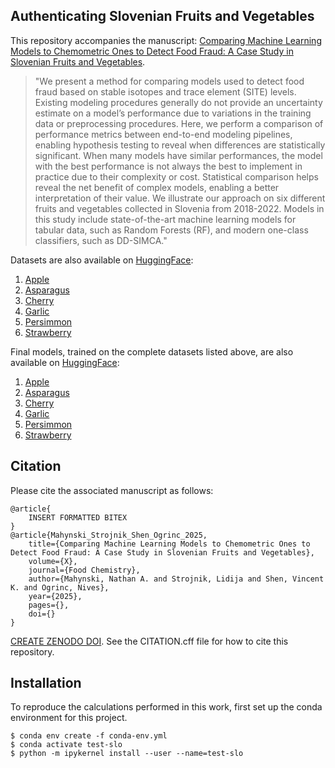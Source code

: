 Authenticating Slovenian Fruits and Vegetables
---
This repository accompanies the manuscript: [Comparing Machine Learning Models to Chemometric Ones to Detect Food Fraud: A Case Study in Slovenian Fruits and Vegetables](https://dx.doi.org/).

> "We present a method for comparing models used to detect food fraud based on stable isotopes and trace element (SITE) levels. Existing modeling procedures generally do not provide an uncertainty estimate on a model’s performance due to variations in the training data or preprocessing procedures.  Here, we perform a comparison of performance metrics between end-to-end modeling pipelines, enabling hypothesis testing to reveal when differences are statistically significant. When many models have similar performances, the model with the best performance is not always the best to implement in practice due to their complexity or cost. Statistical comparison helps reveal the net benefit of complex models, enabling a better interpretation of their value. We illustrate our approach on six different fruits and vegetables collected in Slovenia from 2018-2022.  Models in this study include state-of-the-art machine learning models for tabular data, such as Random Forests (RF), and modern one-class classifiers, such as DD-SIMCA."

Datasets are also available on [HuggingFace](https://huggingface.co/collections/mahynski/food-authenticity-66fb5fa3ecfbd9538190f2f8):
1. [Apple](https://huggingface.co/datasets/mahynski/slovenian-site-apple)
2. [Asparagus](https://huggingface.co/datasets/mahynski/slovenian-site-asparagus)
3. [Cherry](https://huggingface.co/datasets/mahynski/slovenian-site-cherry)
4. [Garlic](https://huggingface.co/datasets/mahynski/slovenian-site-garlic)
5. [Persimmon](https://huggingface.co/datasets/mahynski/slovenian-site-persimmon)
6. [Strawberry](https://huggingface.co/datasets/mahynski/slovenian-site-strawberry)

Final models, trained on the complete datasets listed above, are also available on [HuggingFace](https://huggingface.co/collections/mahynski/food-authenticity-66fb5fa3ecfbd9538190f2f8):
1. [Apple](https://huggingface.co/mahynski/slovenian-site-apple)
2. [Asparagus](https://huggingface.co/mahynski/slovenian-site-asparagus)
3. [Cherry](https://huggingface.co/mahynski/slovenian-site-cherry)
4. [Garlic](https://huggingface.co/mahynski/slovenian-site-garlic)
5. [Persimmon](https://huggingface.co/mahynski/slovenian-site-persimmon)
6. [Strawberry](https://huggingface.co/mahynski/slovenian-site-strawberry)

Citation
---
Please cite the associated manuscript as follows:

~~~code
@article{
    INSERT FORMATTED BITEX
}
@article{Mahynski_Strojnik_Shen_Ogrinc_2025, 
    title={Comparing Machine Learning Models to Chemometric Ones to Detect Food Fraud: A Case Study in Slovenian Fruits and Vegetables}, 
    volume={X}, 
    journal={Food Chemistry}, 
    author={Mahynski, Nathan A. and Strojnik, Lidija and Shen, Vincent K. and Ogrinc, Nives}, 
    year={2025}, 
    pages={},
    doi={}
} 
~~~

[CREATE ZENODO DOI](https://zenodo.org/account/settings/github/). See the CITATION.cff file for how to cite this repository.

Installation
---
To reproduce the calculations performed in this work, first set up the conda environment for this project.
~~~code
$ conda env create -f conda-env.yml
$ conda activate test-slo
$ python -m ipykernel install --user --name=test-slo
~~~
